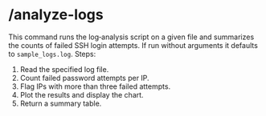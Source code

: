 # /analyze-logs
This command runs the log‑analysis script on a given file and summarizes the counts of failed SSH login attempts.  If run without arguments it defaults to `sample_logs.log`.
Steps:
1. Read the specified log file.
2. Count failed password attempts per IP.
3. Flag IPs with more than three failed attempts.
4. Plot the results and display the chart.
5. Return a summary table.
